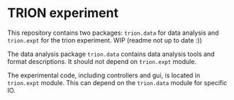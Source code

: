 # TRION experiment
This repository contains two packages: `trion.data` for data analysis and 
`trion.expt` for the trion experiment. WIP (readme not up to date :))

The data analysis package `trion.data` contains data analysis tools and format
descriptions. It should not depend on `trion.expt` module.

The experimental code, including controllers and gui, is located in `trion.expt`
module. This can depend on the `trion.data` module for specific IO.
